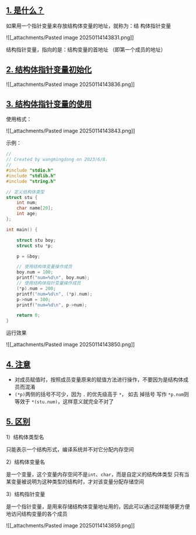 ## [1. 是什么？](https://doc.itprojects.cn/0004.zhishi.c/0002.doc/index.html#/8.7.struct.pointer?id=_1-%e6%98%af%e4%bb%80%e4%b9%88%ef%bc%9f)

如果用一个指针变量来存放结构体变量的地址，就称为：结 构体指针变量

![[_attachments/Pasted image 20250114143831.png]]

结构指针变量，指向的是：结构变量的首地址 （即第一个成员的地址）

## [2. 结构体指针变量初始化](https://doc.itprojects.cn/0004.zhishi.c/0002.doc/index.html#/8.7.struct.pointer?id=_2-%e7%bb%93%e6%9e%84%e4%bd%93%e6%8c%87%e9%92%88%e5%8f%98%e9%87%8f%e5%88%9d%e5%a7%8b%e5%8c%96)

![[_attachments/Pasted image 20250114143836.png]]

## [3. 结构体指针变量的使用](https://doc.itprojects.cn/0004.zhishi.c/0002.doc/index.html#/8.7.struct.pointer?id=_3-%e7%bb%93%e6%9e%84%e4%bd%93%e6%8c%87%e9%92%88%e5%8f%98%e9%87%8f%e7%9a%84%e4%bd%bf%e7%94%a8)

使用格式：

![[_attachments/Pasted image 20250114143843.png]]

示例：

```c
//
// Created by wangmingdong on 2023/6/8.
//
#include "stdio.h"
#include "stdlib.h"
#include "string.h"

// 定义结构体类型
struct stu {
    int num;
    char name[20];
    int age;
};

int main() {

    struct stu boy;
    struct stu *p;

    p = &boy;

    // 使用结构体变量操作成员
    boy.num = 100;
    printf("num=%d\n", boy.num);
    // 使用结构体指针变量操作成员
    (*p).num = 200;
    printf("num=%d\n", (*p).num);
    p->num = 300;
    printf("num=%d\n", p->num);

    return 0;
}

```

运行效果

![[_attachments/Pasted image 20250114143850.png]]

## [4. 注意](https://doc.itprojects.cn/0004.zhishi.c/0002.doc/index.html#/8.7.struct.pointer?id=_4-%e6%b3%a8%e6%84%8f)

- 对成员赋值时，按照成员变量原来的赋值方法进行操作，不要因为是结构体成员而混淆
- `(*p)`两侧的括号不可少，因为 `.` 的优先级高于 `*`， 如去 掉括号 写作 `*p.num`则等效于 `*(stu.num)`，这样意义就完全不对了

## [5. 区别](https://doc.itprojects.cn/0004.zhishi.c/0002.doc/index.html#/8.7.struct.pointer?id=_5-%e5%8c%ba%e5%88%ab)

1）结构体类型名

只能表示一个结构形式，编译系统并不对它分配内存空间

2）结构体变量名

是一个变量，这个变量内存空间不是`int`、`char`，而是自定义的结构体类型 只有当某变量被说明为这种类型的结构时，才对该变量分配存储空间

3）结构指针变量

是一个指针变量，是用来存储结构体变量地址用的，因此可以通过这样能够更方便 地访问结构变量的各个成员

![[_attachments/Pasted image 20250114143859.png]]
